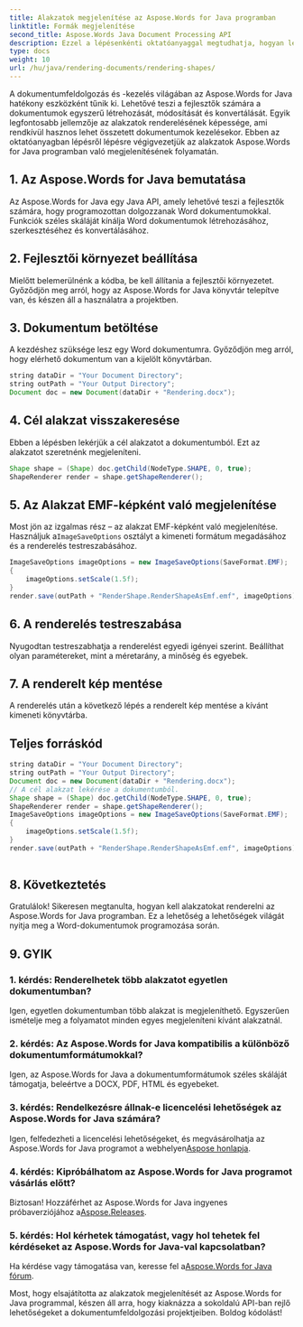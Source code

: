 ```yaml
---
title: Alakzatok megjelenítése az Aspose.Words for Java programban
linktitle: Formák megjelenítése
second_title: Aspose.Words Java Document Processing API
description: Ezzel a lépésenkénti oktatóanyaggal megtudhatja, hogyan lehet alakzatokat renderelni az Aspose.Words for Java programban. Készítsen EMF képeket programozottan.
type: docs
weight: 10
url: /hu/java/rendering-documents/rendering-shapes/
---
```


A dokumentumfeldolgozás és -kezelés világában az Aspose.Words for Java hatékony eszközként tűnik ki. Lehetővé teszi a fejlesztők számára a dokumentumok egyszerű létrehozását, módosítását és konvertálását. Egyik legfontosabb jellemzője az alakzatok renderelésének képessége, ami rendkívül hasznos lehet összetett dokumentumok kezelésekor. Ebben az oktatóanyagban lépésről lépésre végigvezetjük az alakzatok Aspose.Words for Java programban való megjelenítésének folyamatán.

## 1. Az Aspose.Words for Java bemutatása

Az Aspose.Words for Java egy Java API, amely lehetővé teszi a fejlesztők számára, hogy programozottan dolgozzanak Word dokumentumokkal. Funkciók széles skáláját kínálja Word dokumentumok létrehozásához, szerkesztéséhez és konvertálásához.

## 2. Fejlesztői környezet beállítása

Mielőtt belemerülnénk a kódba, be kell állítania a fejlesztői környezetet. Győződjön meg arról, hogy az Aspose.Words for Java könyvtár telepítve van, és készen áll a használatra a projektben.

## 3. Dokumentum betöltése

A kezdéshez szüksége lesz egy Word dokumentumra. Győződjön meg arról, hogy elérhető dokumentum van a kijelölt könyvtárban.

```java
string dataDir = "Your Document Directory";
string outPath = "Your Output Directory";
Document doc = new Document(dataDir + "Rendering.docx");
```

## 4. Cél alakzat visszakeresése

Ebben a lépésben lekérjük a cél alakzatot a dokumentumból. Ezt az alakzatot szeretnénk megjeleníteni.

```java
Shape shape = (Shape) doc.getChild(NodeType.SHAPE, 0, true);
ShapeRenderer render = shape.getShapeRenderer();
```

## 5. Az Alakzat EMF-képként való megjelenítése

 Most jön az izgalmas rész – az alakzat EMF-képként való megjelenítése. Használjuk a`ImageSaveOptions` osztályt a kimeneti formátum megadásához és a renderelés testreszabásához.

```java
ImageSaveOptions imageOptions = new ImageSaveOptions(SaveFormat.EMF);
{
    imageOptions.setScale(1.5f);
}
render.save(outPath + "RenderShape.RenderShapeAsEmf.emf", imageOptions);
```

## 6. A renderelés testreszabása

Nyugodtan testreszabhatja a renderelést egyedi igényei szerint. Beállíthat olyan paramétereket, mint a méretarány, a minőség és egyebek.

## 7. A renderelt kép mentése

A renderelés után a következő lépés a renderelt kép mentése a kívánt kimeneti könyvtárba.

## Teljes forráskód
```java
string dataDir = "Your Document Directory";
string outPath = "Your Output Directory";
Document doc = new Document(dataDir + "Rendering.docx");
// A cél alakzat lekérése a dokumentumból.
Shape shape = (Shape) doc.getChild(NodeType.SHAPE, 0, true);
ShapeRenderer render = shape.getShapeRenderer();
ImageSaveOptions imageOptions = new ImageSaveOptions(SaveFormat.EMF);
{
	imageOptions.setScale(1.5f);
}
render.save(outPath + "RenderShape.RenderShapeAsEmf.emf", imageOptions);
    
```

## 8. Következtetés

Gratulálok! Sikeresen megtanulta, hogyan kell alakzatokat renderelni az Aspose.Words for Java programban. Ez a lehetőség a lehetőségek világát nyitja meg a Word-dokumentumok programozása során.

## 9. GYIK

### 1. kérdés: Renderelhetek több alakzatot egyetlen dokumentumban?

Igen, egyetlen dokumentumban több alakzat is megjeleníthető. Egyszerűen ismételje meg a folyamatot minden egyes megjeleníteni kívánt alakzatnál.

### 2. kérdés: Az Aspose.Words for Java kompatibilis a különböző dokumentumformátumokkal?

Igen, az Aspose.Words for Java a dokumentumformátumok széles skáláját támogatja, beleértve a DOCX, PDF, HTML és egyebeket.

### 3. kérdés: Rendelkezésre állnak-e licencelési lehetőségek az Aspose.Words for Java számára?

Igen, felfedezheti a licencelési lehetőségeket, és megvásárolhatja az Aspose.Words for Java programot a webhelyen[Aspose honlapja](https://purchase.aspose.com/buy).

### 4. kérdés: Kipróbálhatom az Aspose.Words for Java programot vásárlás előtt?

 Biztosan! Hozzáférhet az Aspose.Words for Java ingyenes próbaverziójához a[Aspose.Releases](https://releases.aspose.com/).

### 5. kérdés: Hol kérhetek támogatást, vagy hol tehetek fel kérdéseket az Aspose.Words for Java-val kapcsolatban?

 Ha kérdése vagy támogatása van, keresse fel a[Aspose.Words for Java fórum](https://forum.aspose.com/).

Most, hogy elsajátította az alakzatok megjelenítését az Aspose.Words for Java programmal, készen áll arra, hogy kiaknázza a sokoldalú API-ban rejlő lehetőségeket a dokumentumfeldolgozási projektjeiben. Boldog kódolást!
